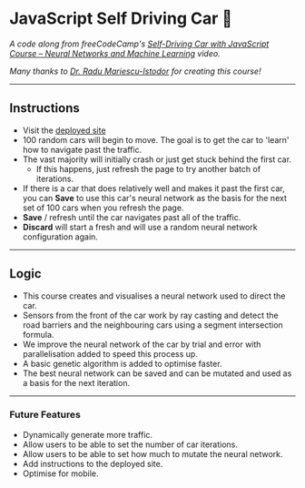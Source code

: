 # JavaScript Self Driving Car 🚗

_A code along from freeCodeCamp's [Self-Driving Car with JavaScript Course – Neural Networks and Machine Learning](https://www.youtube.com/watch?v=Rs_rAxEsAvI&t=8339s) video._

_Many thanks to [Dr. Radu Mariescu-Istodor](https://radufromfinland.com) for creating this course!_

---

## Instructions

-   Visit the [deployed site](https://glowing-gelato-faf834.netlify.app/)
-   100 random cars will begin to move. The goal is to get the car to 'learn' how to navigate past the traffic.
-   The vast majority will initially crash or just get stuck behind the first car.
    -   If this happens, just refresh the page to try another batch of iterations.
-   If there is a car that does relatively well and makes it past the first car, you can **Save** to use this car's neural network as the basis for the next set of 100 cars when you refresh the page.
-   **Save** / refresh until the car navigates past all of the traffic.
-   **Discard** will start a fresh and will use a random neural network configuration again.

---

## Logic

-   This course creates and visualises a neural network used to direct the car.
-   Sensors from the front of the car work by ray casting and detect the road barriers and the neighbouring cars using a segment intersection formula.
-   We improve the neural network of the car by trial and error with parallelisation added to speed this process up.
-   A basic genetic algorithm is added to optimise faster.
-   The best neural network can be saved and can be mutated and used as a basis for the next iteration.

---

### Future Features

-   Dynamically generate more traffic.
-   Allow users to be able to set the number of car iterations.
-   Allow users to be able to set how much to mutate the neural network.
-   Add instructions to the deployed site.
-   Optimise for mobile.
